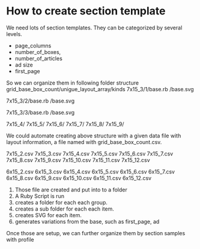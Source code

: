 # How to create section template

We need lots of section templates. They can be categorized by several levels.

  - page_columns
  - number_of_boxes,
  - number_of_articles
  - ad size
  - first_page

So we can organize them in following folder structure
  grid_base_box_count/unigue_layout_array/kinds
  7x15_3/1/base.rb
          /base.svg

  7x15_3/2/base.rb
          /base.svg

  7x15_3/3/base.rb
          /base.svg
  
  7x15_4/
  7x15_5/
  7x15_6/
  7x15_7/
  7x15_8/
  7x15_9/

We could automate creating above structure with a given data file with layout information, a file named with grid_base_box_count.csv.

7x15_2.csv
7x15_3.csv
7x15_4.csv
7x15_5.csv
7x15_6.csv
7x15_7.csv
7x15_8.csv
7x15_9.csv
7x15_10.csv
7x15_11.csv
7x15_12.csv

6x15_2.csv
6x15_3.csv
6x15_4.csv
6x15_5.csv
6x15_6.csv
6x15_7.csv
6x15_8.csv
6x15_9.csv
6x15_10.csv
6x15_11.csv
6x15_12.csv

1. Those file are created and put into to a folder
1. A Ruby Script is run
  1. creates a folder for each each group.
  1. creates a sub folder for each each item.
  1. creates SVG for each item.
  1. generates variations from the base, such as first_page, ad

Once those are setup, we can further organize them by section samples with profile
